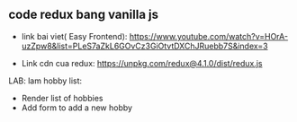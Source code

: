 ## code redux bang vanilla js

- link bai viet(
  Easy Frontend): https://www.youtube.com/watch?v=HOrA-uzZpw8&list=PLeS7aZkL6GOvCz3GiOtvtDXChJRuebb7S&index=3

- Link cdn cua redux: https://unpkg.com/redux@4.1.0/dist/redux.js

LAB: lam hobby list:

- Render list of hobbies
- Add form to add a new hobby
